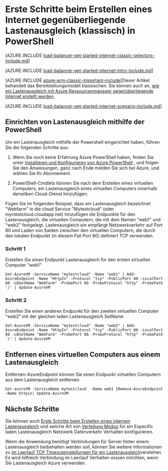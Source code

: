 <properties
   pageTitle="Erste Schritte beim Erstellen eines Internet gegenüberliegende Lastenausgleich im klassischen Modus mithilfe der PowerShell | Microsoft Azure"
   description="Informationen Sie zum Erstellen eines Internet gegenüberliegende Lastenausgleich im klassischen Modus mithilfe der PowerShell"
   services="load-balancer"
   documentationCenter="na"
   authors="sdwheeler"
   manager="carmonm"
   editor=""
   tags="azure-service-management"
/>
<tags
   ms.service="load-balancer"
   ms.devlang="na"
   ms.topic="get-started-article"
   ms.tgt_pltfrm="na"
   ms.workload="infrastructure-services"
   ms.date="04/05/2016"
   ms.author="sewhee" />

# <a name="get-started-creating-an-internet-facing-load-balancer-classic-in-powershell"></a>Erste Schritte beim Erstellen eines Internet gegenüberliegende Lastenausgleich (klassisch) in PowerShell

[AZURE.INCLUDE [load-balancer-get-started-internet-classic-selectors-include.md](../../includes/load-balancer-get-started-internet-classic-selectors-include.md)]

[AZURE.INCLUDE [load-balancer-get-started-internet-intro-include.md](../../includes/load-balancer-get-started-internet-intro-include.md)]

[AZURE.INCLUDE [azure-arm-classic-important-include](../../includes/azure-arm-classic-important-include.md)]Dieser Artikel behandelt das Bereitstellungsmodell klassischen. Sie können auch an, [wie ein Lastenausgleich mit Azure Ressourcenmanager gegenüberliegende Internet erstellt werden](load-balancer-get-started-internet-arm-ps.md).

[AZURE.INCLUDE [load-balancer-get-started-internet-scenario-include.md](../../includes/load-balancer-get-started-internet-scenario-include.md)]



## <a name="set-up-load-balancer-using-powershell"></a>Einrichten von Lastenausgleich mithilfe der PowerShell

Um ein Lastenausgleich mithilfe der Powershell eingerichtet haben, führen Sie die folgenden Schritte aus:

1. Wenn Sie noch keine Erfahrung Azure PowerShell haben, finden Sie unter [Installieren und Konfigurieren von Azure PowerShell](../../articles/powershell-install-configure.md) , und folgen Sie den Anweisungen, ganz nach Ende melden Sie sich bei Azure, und wählen Sie Ihr Abonnement.


2. PowerShell-Cmdlets können Sie nach dem Erstellen eines virtuellen Computers, ein Lastenausgleich eines virtuellen Computers innerhalb derselben Cloud-Dienst hinzufügen.

Fügen Sie im folgenden Beispiel, dass ein Lastenausgleich bezeichnet "Webfarm" in die cloud Service "Mytestcloud" (oder myctestcloud.cloudapp.net) hinzufügen die Endpunkte für den Lastenausgleich, die virtuellen Computern, die mit dem Namen "web1" und "web2" festgelegt. Lastenausgleich ein empfängt Netzwerkverkehr auf Port 80 und Laden von Salden zwischen den virtuellen Computern, die durch den lokalen Endpunkt (in diesem Fall Port 80) definiert TCP verwenden.


### <a name="step-1"></a>Schritt 1
Erstellen Sie einen Endpunkt Lastenausgleich für den ersten virtuellen Computer "web1"

    Get-AzureVM -ServiceName "mytestcloud" -Name "web1" | Add-AzureEndpoint -Name "HttpIn" -Protocol "tcp" -PublicPort 80 -LocalPort 80 -LBSetName "WebFarm" -ProbePort 80 -ProbeProtocol "http" -ProbePath '/' | Update-AzureVM

### <a name="step-2"></a>Schritt 2

Erstellen Sie einen anderen Endpunkt für den zweiten virtuellen Computer "web2" mit der gleichen laden Lastenausgleich SetName

    Get-AzureVM -ServiceName "mytestcloud" -Name "web2" | Add-AzureEndpoint -Name "HttpIn" -Protocol "tcp" -PublicPort 80 -LocalPort 80 -LBSetName "WebFarm" -ProbePort 80 -ProbeProtocol "http" -ProbePath '/' | Update-AzureVM

## <a name="remove-a-virtual-machine-from-a-load-balancer"></a>Entfernen eines virtuellen Computers aus einem Lastenausgleich

Entfernen-AzureEndpoint können Sie einen Endpunkt virtuellen Computern aus dem Lastenausgleich entfernen

    Get-azureVM -ServiceName mytestcloud  -Name web1 |Remove-AzureEndpoint -Name httpin| Update-AzureVM

## <a name="next-steps"></a>Nächste Schritte

Sie können auch [Erste Schritte beim Erstellen eines internen Lastenausgleich](load-balancer-get-started-ilb-classic-ps.md) und welche Art von [Verteilung Modus](load-balancer-distribution-mode.md) für ein Especific laden Lastenausgleich Netzwerk Datenverkehr Verhalten konfigurieren.

Wenn die Anwendung benötigt Verbindungen für Server hinter einem Lastenausgleich beibehalten werden soll, können Sie weitere Informationen zu [im Leerlauf TCP Timeouteinstellungen für ein Lastenausgleich](load-balancer-tcp-idle-timeout.md)verstehen. Es wird hilfreich Verbindung im Leerlauf Verhalten wissen möchten, wenn Sie Lastenausgleich Azure verwenden.

